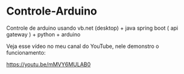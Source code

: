 # Controle-Arduino
Controle de arduino usando vb.net (desktop) + java spring boot ( api gateway ) + python + arduino

Veja esse vídeo no meu canal do YouTube, nele demonstro o funcionamento:

https://youtu.be/mMVY6MULAB0

